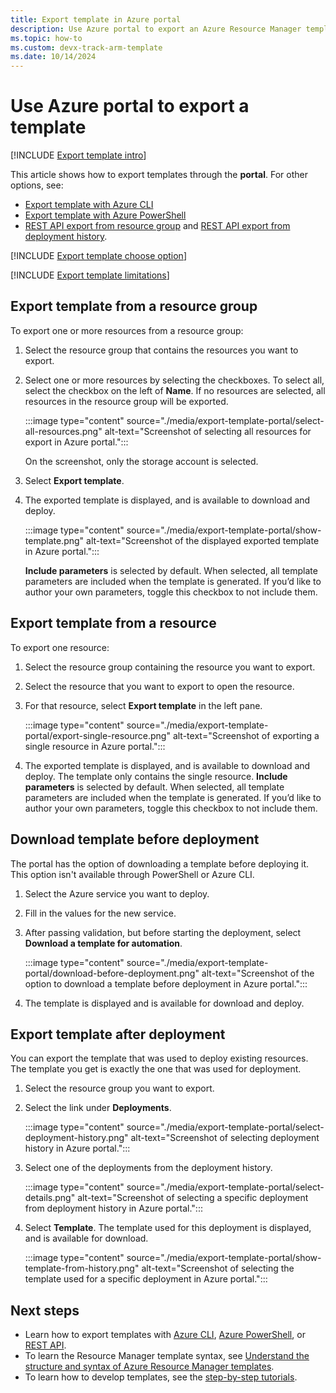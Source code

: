 ```yaml
---
title: Export template in Azure portal
description: Use Azure portal to export an Azure Resource Manager template from resources in your subscription.
ms.topic: how-to
ms.custom: devx-track-arm-template
ms.date: 10/14/2024
---
```


# Use Azure portal to export a template

[!INCLUDE [Export template intro](../../../includes/resource-manager-export-template-intro.md)]

This article shows how to export templates through the **portal**. For other options, see:

* [Export template with Azure CLI](export-template-cli.md)
* [Export template with Azure PowerShell](export-template-powershell.md)
* [REST API export from resource group](/rest/api/resources/resourcegroups/exporttemplate) and [REST API export from deployment history](/rest/api/resources/deployments/export-template).

[!INCLUDE [Export template choose option](../../../includes/resource-manager-export-template-choose-option.md)]

[!INCLUDE [Export template limitations](../../../includes/resource-manager-export-template-limitations.md)]

## Export template from a resource group

To export one or more resources from a resource group:

1. Select the resource group that contains the resources you want to export.

1. Select one or more resources by selecting the checkboxes. To select all, select the checkbox on the left of **Name**. If no resources are selected, all resources in the resource group will be exported.

   :::image type="content" source="./media/export-template-portal/select-all-resources.png" alt-text="Screenshot of selecting all resources for export in Azure portal.":::

    On the screenshot, only the storage account is selected.
1. Select **Export template**.

1. The exported template is displayed, and is available to download and deploy.

   :::image type="content" source="./media/export-template-portal/show-template.png" alt-text="Screenshot of the displayed exported template in Azure portal.":::

   **Include parameters** is selected by default.  When selected, all template parameters are included when the template is generated. If you’d like to author your own parameters, toggle this checkbox to not include them.

## Export template from a resource

To export one resource:

1. Select the resource group containing the resource you want to export.

1. Select the resource that you want to export to open the resource.

1. For that resource, select **Export template** in the left pane.

   :::image type="content" source="./media/export-template-portal/export-single-resource.png" alt-text="Screenshot of exporting a single resource in Azure portal.":::

1. The exported template is displayed, and is available to download and deploy. The template only contains the single resource. **Include parameters** is selected by default.  When selected, all template parameters are included when the template is generated. If you’d like to author your own parameters, toggle this checkbox to not include them.

## Download template before deployment

The portal has the option of downloading a template before deploying it. This option isn't available through PowerShell or Azure CLI.

1. Select the Azure service you want to deploy.

1. Fill in the values for the new service.

1. After passing validation, but before starting the deployment, select **Download a template for automation**.

   :::image type="content" source="./media/export-template-portal/download-before-deployment.png" alt-text="Screenshot of the option to download a template before deployment in Azure portal.":::

1. The template is displayed and is available for download and deploy.

## Export template after deployment

You can export the template that was used to deploy existing resources. The template you get is exactly the one that was used for deployment.

1. Select the resource group you want to export.

1. Select the link under **Deployments**.

   :::image type="content" source="./media/export-template-portal/select-deployment-history.png" alt-text="Screenshot of selecting deployment history in Azure portal.":::

1. Select one of the deployments from the deployment history.

   :::image type="content" source="./media/export-template-portal/select-details.png" alt-text="Screenshot of selecting a specific deployment from deployment history in Azure portal.":::

1. Select **Template**. The template used for this deployment is displayed, and is available for download.

   :::image type="content" source="./media/export-template-portal/show-template-from-history.png" alt-text="Screenshot of selecting the template used for a specific deployment in Azure portal.":::

## Next steps

* Learn how to export templates with [Azure CLI](export-template-cli.md), [Azure PowerShell](export-template-powershell.md), or [REST API](/rest/api/resources/resourcegroups/exporttemplate).
* To learn the Resource Manager template syntax, see [Understand the structure and syntax of Azure Resource Manager templates](./syntax.md).
* To learn how to develop templates, see the [step-by-step tutorials](../index.yml).
